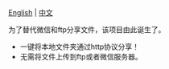 [English](README.md) | [中文](README_zh.md)

为了替代微信和ftp分享文件，该项目由此诞生了。

* 一键将本地文件夹通过http协议分享！
* 无需将文件上传到ftp或者微信服务器。
